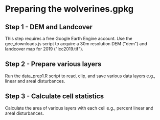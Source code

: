 # Preparing the wolverines.gpkg

## Step 1 - DEM and Landcover

This step requires a free Google Earth Engine account. Use the gee_downloads.js script to acquire a 30m resolution DEM ("dem") and landcover map for 2019 ("lcc2019.tif").

## Step 2 - Prepare various layers

Run the data_prep1.R script to read, clip, and save various data layers e.g., linear and areal disturbances.

## Step 3 - Calculate cell statistics

Calculate the area of various layers with each cell e.g., percent linear and areal disturbances.
